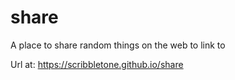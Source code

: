 # share
A place to share random things on the web to link to

Url at: 
https://scribbletone.github.io/share